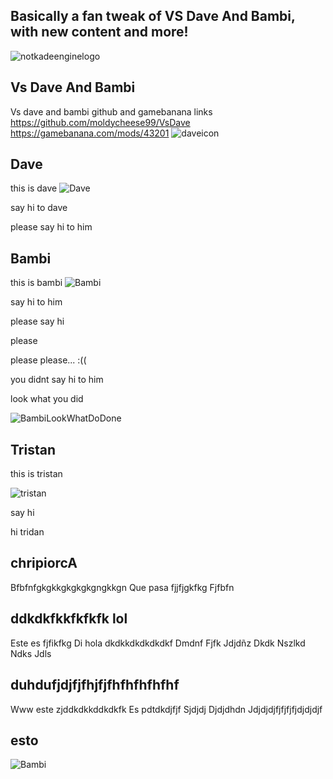 
## Basically a fan tweak of VS Dave And Bambi, with new content and more!
![notkadeenginelogo](https://media.discordapp.net/attachments/855503995119075328/907232690640654366/notkadeenginelogo.png?width=921&height=701)
## Vs Dave And Bambi
Vs dave and bambi github and gamebanana links https://github.com/moldycheese99/VsDave https://gamebanana.com/mods/43201
 ![daveicon](https://cdn.discordapp.com/attachments/890546329078620170/903663420547665970/logoBumpin.png) 

## Dave
this is dave
![Dave](https://cdn.discordapp.com/attachments/890546329078620170/907235537788756018/68747470733a2f2f63646e2e646973636f72646170702e636f6d2f6174746163686d656e74732f3839323134303136363330393839323133362f3930353236373134313239393830323135322f646f7276655f7265616c652e706e67.png)

say hi to dave

please say hi to him

## Bambi
this is bambi
![Bambi](https://cdn.discordapp.com/attachments/890546329078620170/907236335612473374/Bambiupa.gif)

say hi to him

please say hi

please

please
please... :((








you didnt say hi to him

look what you did

![BambiLookWhatDoDone](https://cdn.discordapp.com/attachments/890546329078620170/903659144706408468/8521332-nhufncfc-v4.png)

## Tristan
this is tristan

![tristan](https://cdn.discordapp.com/attachments/890546329078620170/903659381990752306/ZhG5hOR_1.png)

say hi

hi tridan

## chripiorcA
Bfbfnfgkgkkgkgkgkgngkkgn
Que pasa fjjfjgkfkg
Fjfbfn
## ddkdkfkkfkfkfk lol
Este es fjfikfkg
Di hola dkdkkdkdkdkdkf
Dmdnf
Fjfk
Jdjdñz
Dkdk
Nszlkd
Ndks
Jdls
## duhdufjdjfjfhjfjfhfhfhfhfhf
Www este zjddkdkkddkdkfk
Es pdtdkdjfjf
Sjdjdj
Djdjdhdn
Jdjdjdjfjfjfjfjdjdjdjf
## esto
![Bambi](https://cdn.discordapp.com/attachments/890546329078620170/907236335612473374/Bambiupa.gif)


